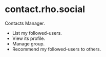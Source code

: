 # contact.rho.social

Contacts Manager.

- List my followed-users.
- View its profile.
- Manage group.
- Recommend my followed-users to others.